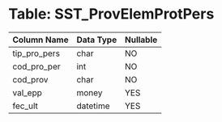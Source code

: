 # Table: SST_ProvElemProtPers

| Column Name | Data Type | Nullable |
|-------------|-----------|----------|
| tip_pro_pers | char | NO |
| cod_pro_per | int | NO |
| cod_prov | char | NO |
| val_epp | money | YES |
| fec_ult | datetime | YES |
